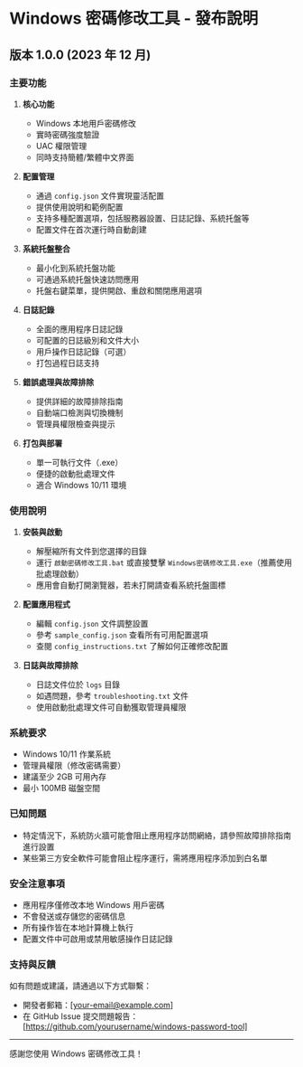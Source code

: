 # Windows 密碼修改工具 - 發布說明

## 版本 1.0.0 (2023 年 12 月)

### 主要功能

1. **核心功能**
   - Windows 本地用戶密碼修改
   - 實時密碼強度驗證
   - UAC 權限管理
   - 同時支持簡體/繁體中文界面

2. **配置管理**
   - 通過 `config.json` 文件實現靈活配置
   - 提供使用說明和範例配置
   - 支持多種配置選項，包括服務器設置、日誌記錄、系統托盤等
   - 配置文件在首次運行時自動創建

3. **系統托盤整合**
   - 最小化到系統托盤功能
   - 可通過系統托盤快速訪問應用
   - 托盤右鍵菜單，提供開啟、重啟和關閉應用選項

4. **日誌記錄**
   - 全面的應用程序日誌記錄
   - 可配置的日誌級別和文件大小
   - 用戶操作日誌記錄（可選）
   - 打包過程日誌支持

5. **錯誤處理與故障排除**
   - 提供詳細的故障排除指南
   - 自動端口檢測與切換機制
   - 管理員權限檢查與提示

6. **打包與部署**
   - 單一可執行文件（.exe）
   - 便捷的啟動批處理文件
   - 適合 Windows 10/11 環境

### 使用說明

1. **安裝與啟動**
   - 解壓縮所有文件到您選擇的目錄
   - 運行 `啟動密碼修改工具.bat` 或直接雙擊 `Windows密碼修改工具.exe`（推薦使用批處理啟動）
   - 應用會自動打開瀏覽器，若未打開請查看系統托盤圖標

2. **配置應用程式**
   - 編輯 `config.json` 文件調整設置
   - 參考 `sample_config.json` 查看所有可用配置選項
   - 查閱 `config_instructions.txt` 了解如何正確修改配置

3. **日誌與故障排除**
   - 日誌文件位於 `logs` 目錄
   - 如遇問題，參考 `troubleshooting.txt` 文件
   - 使用啟動批處理文件可自動獲取管理員權限

### 系統要求

- Windows 10/11 作業系統
- 管理員權限（修改密碼需要）
- 建議至少 2GB 可用內存
- 最小 100MB 磁盤空間

### 已知問題

- 特定情況下，系統防火牆可能會阻止應用程序訪問網絡，請參照故障排除指南進行設置
- 某些第三方安全軟件可能會阻止程序運行，需將應用程序添加到白名單

### 安全注意事項

- 應用程序僅修改本地 Windows 用戶密碼
- 不會發送或存儲您的密碼信息
- 所有操作皆在本地計算機上執行
- 配置文件中可啟用或禁用敏感操作日誌記錄

### 支持與反饋

如有問題或建議，請通過以下方式聯繫：
- 開發者郵箱：[your-email@example.com]
- 在 GitHub Issue 提交問題報告：[https://github.com/yourusername/windows-password-tool]

---

感謝您使用 Windows 密碼修改工具！ 